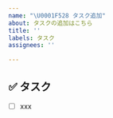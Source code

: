 ```yaml
---
name: "\U0001F528 タスク追加"
about: タスクの追加はこちら
title: ''
labels: タスク
assignees: ''

---
```


## ✅ タスク

- [ ] xxx
